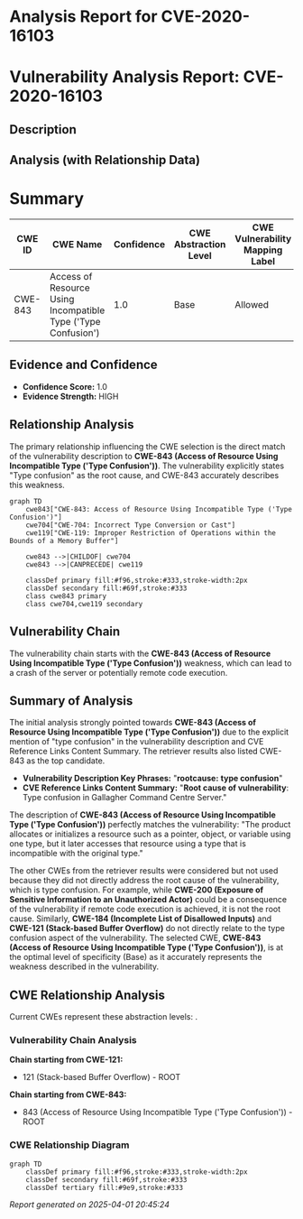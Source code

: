 # Analysis Report for CVE-2020-16103

# Vulnerability Analysis Report: CVE-2020-16103

## Description



## Analysis (with Relationship Data)

# Summary
| CWE ID | CWE Name | Confidence | CWE Abstraction Level | CWE Vulnerability Mapping Label | CWE-Vulnerability Mapping Notes |
|---|---|---|---|---|---|
| CWE-843 | Access of Resource Using Incompatible Type ('Type Confusion') | 1.0 | Base | Allowed | Primary CWE |

## Evidence and Confidence

*   **Confidence Score:** 1.0
*   **Evidence Strength:** HIGH

## Relationship Analysis
The primary relationship influencing the CWE selection is the direct match of the vulnerability description to **CWE-843 (Access of Resource Using Incompatible Type ('Type Confusion'))**. The vulnerability explicitly states "Type confusion" as the root cause, and CWE-843 accurately describes this weakness.

```mermaid
graph TD
    cwe843["CWE-843: Access of Resource Using Incompatible Type ('Type Confusion')"]
    cwe704["CWE-704: Incorrect Type Conversion or Cast"]
    cwe119["CWE-119: Improper Restriction of Operations within the Bounds of a Memory Buffer"]
    
    cwe843 -->|CHILDOF| cwe704
    cwe843 -->|CANPRECEDE| cwe119
    
    classDef primary fill:#f96,stroke:#333,stroke-width:2px
    classDef secondary fill:#69f,stroke:#333
    class cwe843 primary
    class cwe704,cwe119 secondary
```

## Vulnerability Chain
The vulnerability chain starts with the **CWE-843 (Access of Resource Using Incompatible Type ('Type Confusion'))** weakness, which can lead to a crash of the server or potentially remote code execution.

## Summary of Analysis
The initial analysis strongly pointed towards **CWE-843 (Access of Resource Using Incompatible Type ('Type Confusion'))** due to the explicit mention of "type confusion" in the vulnerability description and CVE Reference Links Content Summary. The retriever results also listed CWE-843 as the top candidate.

*   **Vulnerability Description Key Phrases:** "**rootcause:** **type confusion**"
*   **CVE Reference Links Content Summary:** "**Root cause of vulnerability**: Type confusion in Gallagher Command Centre Server."

The description of **CWE-843 (Access of Resource Using Incompatible Type ('Type Confusion'))** perfectly matches the vulnerability: "The product allocates or initializes a resource such as a pointer, object, or variable using one type, but it later accesses that resource using a type that is incompatible with the original type."

The other CWEs from the retriever results were considered but not used because they did not directly address the root cause of the vulnerability, which is type confusion. For example, while **CWE-200 (Exposure of Sensitive Information to an Unauthorized Actor)** could be a consequence of the vulnerability if remote code execution is achieved, it is not the root cause. Similarly, **CWE-184 (Incomplete List of Disallowed Inputs)** and **CWE-121 (Stack-based Buffer Overflow)** do not directly relate to the type confusion aspect of the vulnerability.
The selected CWE, **CWE-843 (Access of Resource Using Incompatible Type ('Type Confusion'))**, is at the optimal level of specificity (Base) as it accurately represents the weakness described in the vulnerability.


## CWE Relationship Analysis

Current CWEs represent these abstraction levels: .


### Vulnerability Chain Analysis

**Chain starting from CWE-121:**
- 121 (Stack-based Buffer Overflow) - ROOT


**Chain starting from CWE-843:**
- 843 (Access of Resource Using Incompatible Type ('Type Confusion')) - ROOT



### CWE Relationship Diagram

```mermaid
graph TD
    classDef primary fill:#f96,stroke:#333,stroke-width:2px
    classDef secondary fill:#69f,stroke:#333
    classDef tertiary fill:#9e9,stroke:#333
```



*Report generated on 2025-04-01 20:45:24*
